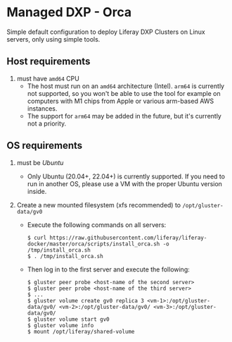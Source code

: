 # Managed DXP - Orca

Simple default configuration to deploy Liferay DXP Clusters on Linux servers, only using simple tools.

## Host requirements

1. must have `amd64` CPU
    * The host must run on an `amd64` architecture (Intel). `arm64` is currently not supported, so you won't be able to use the tool for example on computers with M1 chips from Apple or various arm-based AWS instances. 
    * The support for `arm64` may be added in the future, but it's currently not a priority.

## OS requirements

1. must be _Ubuntu_
    * Only Ubuntu (20.04+, 22.04+) is currently supported. If you need to run in another OS, please use a VM with the proper Ubuntu version inside.

2. Create a new mounted filesystem (xfs recommended) to `/opt/gluster-data/gv0`

    * Execute the following commands on all servers:

        ```
        $ curl https://raw.githubusercontent.com/liferay/liferay-docker/master/orca/scripts/install_orca.sh -o /tmp/install_orca.sh
        $ . /tmp/install_orca.sh
        ```
    * Then log in to the first server and execute the following:

        ```
        $ gluster peer probe <host-name of the second server>
        $ gluster peer probe <host-name of the third server>
        $ ...
        $ gluster volume create gv0 replica 3 <vm-1>:/opt/gluster-data/gv0/ <vm-2>:/opt/gluster-data/gv0/ <vm-3>:/opt/gluster-data/gv0/
        $ gluster volume start gv0
        $ gluster volume info
        $ mount /opt/liferay/shared-volume
        ```
